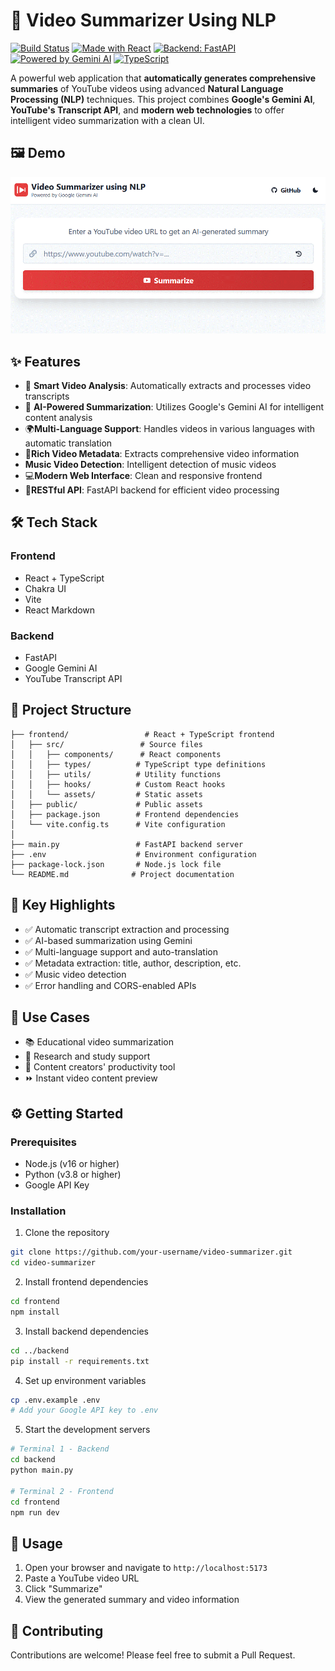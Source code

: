 # 🎥 Video Summarizer Using NLP

[![Build Status](https://img.shields.io/badge/build-passing-brightgreen.svg)](https://github.com/your-username/your-repo/actions)
[![Made with React](https://img.shields.io/badge/Frontend-React-blue)](https://reactjs.org/)
[![Backend: FastAPI](https://img.shields.io/badge/Backend-FastAPI-green)](https://fastapi.tiangolo.com/)
[![Powered by Gemini AI](https://img.shields.io/badge/AI-Gemini-blueviolet)](https://deepmind.google/technologies/gemini/)
[![TypeScript](https://img.shields.io/badge/TypeScript-3178C6?style=flat&logo=typescript&logoColor=white)](https://www.typescriptlang.org/)

A powerful web application that **automatically generates comprehensive summaries** of YouTube videos using advanced **Natural Language Processing (NLP)** techniques. This project combines **Google's Gemini AI**, **YouTube's Transcript API**, and **modern web technologies** to offer intelligent video summarization with a clean UI.

## 🖼️ Demo

![Video Summarizer Demo](demo.gif)

## ✨ Features

- 🎯 **Smart Video Analysis**: Automatically extracts and processes video transcripts
- 🤖 **AI-Powered Summarization**: Utilizes Google's Gemini AI for intelligent content analysis
- 🌍**Multi-Language Support**: Handles videos in various languages with automatic translation
- 🧠**Rich Video Metadata**: Extracts comprehensive video information
- **Music Video Detection**: Intelligent detection of music videos
- 💻**Modern Web Interface**: Clean and responsive frontend
- 🔗**RESTful API**: FastAPI backend for efficient video processing

## 🛠️ Tech Stack

### Frontend
- React + TypeScript
- Chakra UI
- Vite
- React Markdown

### Backend
- FastAPI
- Google Gemini AI
- YouTube Transcript API

## 📁 Project Structure

```
├── frontend/                 # React + TypeScript frontend
│   ├── src/                 # Source files
│   │   ├── components/      # React components
│   │   ├── types/          # TypeScript type definitions
│   │   ├── utils/          # Utility functions
│   │   ├── hooks/          # Custom React hooks
│   │   └── assets/         # Static assets
│   ├── public/             # Public assets
│   ├── package.json        # Frontend dependencies
│   └── vite.config.ts      # Vite configuration
│
├── main.py                 # FastAPI backend server
├── .env                    # Environment configuration
├── package-lock.json       # Node.js lock file
└── README.md              # Project documentation
```

## 🔑 Key Highlights

- ✅ Automatic transcript extraction and processing  
- ✅ AI-based summarization using Gemini  
- ✅ Multi-language support and auto-translation  
- ✅ Metadata extraction: title, author, description, etc.  
- ✅ Music video detection  
- ✅ Error handling and CORS-enabled APIs  

## 🎯 Use Cases

- 📚 Educational video summarization  
- 🔬 Research and study support  
- 🎥 Content creators' productivity tool   
- ⏩ Instant video content preview  

## ⚙️ Getting Started

### Prerequisites
- Node.js (v16 or higher)
- Python (v3.8 or higher)
- Google API Key

### Installation

1. Clone the repository
```bash
git clone https://github.com/your-username/video-summarizer.git
cd video-summarizer
```

2. Install frontend dependencies
```bash
cd frontend
npm install
```

3. Install backend dependencies
```bash
cd ../backend
pip install -r requirements.txt
```

4. Set up environment variables
```bash
cp .env.example .env
# Add your Google API key to .env
```

5. Start the development servers
```bash
# Terminal 1 - Backend
cd backend
python main.py

# Terminal 2 - Frontend
cd frontend
npm run dev
```

## 📝 Usage

1. Open your browser and navigate to `http://localhost:5173`
2. Paste a YouTube video URL
3. Click "Summarize"
4. View the generated summary and video information

## 🤝 Contributing

Contributions are welcome! Please feel free to submit a Pull Request.

